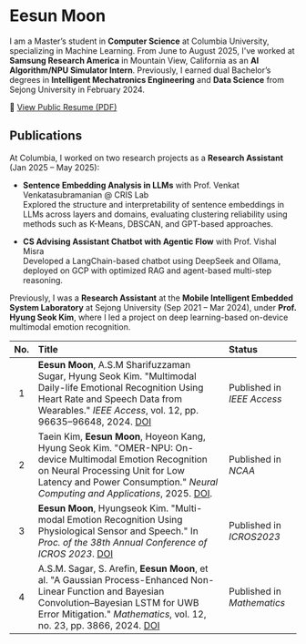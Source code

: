 # Eesun Moon
I am a Master’s student in **Computer Science** at Columbia University, specializing in Machine Learning. From June to August 2025, I've worked at **Samsung Research America** in Mountain View, California as an **AI Algorithm/NPU Simulator Intern**. Previously, I earned dual Bachelor’s degrees in **Intelligent Mechatronics Engineering** and **Data Science** from Sejong University in February 2024.

📄 [View Public Resume (PDF)](https://github.com/EesunMoon/EesunMoon/blob/main/Resume_Eesun%20Moon_github.pdf)

## Publications
At Columbia, I worked on two research projects as a **Research Assistant** (Jan 2025 – May 2025):

- **Sentence Embedding Analysis in LLMs** with Prof. Venkat Venkatasubramanian @ CRIS Lab  
  Explored the structure and interpretability of sentence embeddings in LLMs across layers and domains, evaluating clustering reliability using methods such as K-Means, DBSCAN, and GPT-based approaches.

- **CS Advising Assistant Chatbot with Agentic Flow** with Prof. Vishal Misra  
  Developed a LangChain-based chatbot using DeepSeek and Ollama, deployed on GCP with optimized RAG and agent-based multi-step reasoning.

Previously, I was a **Research Assistant** at the **Mobile Intelligent Embedded System Laboratory** at Sejong University (Sep 2021 – Mar 2024), under **Prof. Hyung Seok Kim**, where I led a project on deep learning-based on-device multimodal emotion recognition.

| No. | Title | Status |
|:--:|:------|:-------|
| 1 | **Eesun Moon**, A.S.M Sharifuzzaman Sugar, Hyung Seok Kim. "Multimodal Daily-life Emotional Recognition Using Heart Rate and Speech Data from Wearables." *IEEE Access*, vol. 12, pp. 96635–96648, 2024. [DOI](https://doi.org/10.1109/ACCESS.2024.3427111) | Published in *IEEE Access* |
| 2 | Taein Kim, **Eesun Moon**, Hoyeon Kang, Hyung Seok Kim. "OMER-NPU: On-device Multimodal Emotion Recognition on Neural Processing Unit for Low Latency and Power Consumption." *Neural Computing and Applications*, 2025. [DOI](https://link.springer.com/article/10.1007/s00521-025-11368-2?utm_source=rct_congratemailt&utm_medium=email&utm_campaign=nonoa_20250603&utm_content=10.1007/s00521-025-11368-2). | Published in *NCAA* |
| 3 | **Eesun Moon**, Hyungseok Kim. "Multi-modal Emotion Recognition Using Physiological Sensor and Speech." In *Proc. of the 38th Annual Conference of ICROS 2023*. [DOI](https://www.dbpia.co.kr/journal/articleDetail?nodeId=NODE11480498#a) | Published in *ICROS2023* |
| 4 | A.S.M. Sagar, S. Arefin, **Eesun Moon**, et al. "A Gaussian Process-Enhanced Non-Linear Function and Bayesian Convolution–Bayesian LSTM for UWB Error Mitigation." *Mathematics*, vol. 12, no. 23, pp. 3866, 2024. [DOI](https://doi.org/10.3390/math12233866) | Published in *Mathematics* |

<!---
MoonEeSun/MoonEeSun is a ✨ special ✨ repository because its `README.md` (this file) appears on your GitHub profile.
You can click the Preview link to take a look at your changes.
--->
